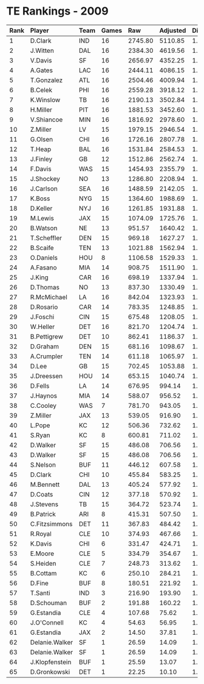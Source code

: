 # TE Rankings - 2009

| Rank | Player         | Team | Games | Raw     | Adjusted | Difficulty | Avg/Game | Typical | Consistency    | Trend    |
| :----| :--------------| :----| :-----| :-------| :--------| :----------| :--------| :-------| :--------------| :--------|
| 1    | D.Clark        | IND  | 16    | 2745.80 | 5110.85  | 1.000      | 319.43   | 371.21  | 11/0/5         | +127.2%  |
| 2    | J.Witten       | DAL  | 16    | 2384.30 | 4619.56  | 1.000      | 288.72   | 271.40  | 8/2/6          | +100.2%  |
| 3    | V.Davis        | SF   | 16    | 2656.97 | 4352.25  | 1.000      | 272.02   | 273.63  | 9/0/7          | +134.4%  |
| 4    | A.Gates        | LAC  | 16    | 2444.11 | 4086.15  | 1.000      | 255.38   | 249.44  | 7/3/6          | +74.4%   |
| 5    | T.Gonzalez     | ATL  | 16    | 2504.46 | 4009.94  | 1.000      | 250.62   | 244.39  | 7/0/9          | +129.3%  |
| 6    | B.Celek        | PHI  | 16    | 2559.28 | 3918.12  | 1.000      | 244.88   | 260.26  | 9/1/6          | +106.0%  |
| 7    | K.Winslow      | TB   | 16    | 2190.13 | 3502.84  | 1.000      | 218.93   | 202.68  | 8/0/8          | +105.7%  |
| 8    | H.Miller       | PIT  | 16    | 1881.53 | 3452.60  | 1.000      | 215.79   | 231.21  | 10/0/6         | +156.6%  |
| 9    | V.Shiancoe     | MIN  | 16    | 1816.92 | 2978.60  | 1.000      | 186.16   | 195.72  | 9/1/6          | +120.4%  |
| 10   | Z.Miller       | LV   | 15    | 1979.15 | 2946.54  | 1.000      | 196.44   | 181.91  | 7/0/8          | +229.6%  |
| 11   | G.Olsen        | CHI  | 16    | 1726.16 | 2807.78  | 1.000      | 175.49   | 194.67  | 9/0/7          | +198.7%  |
| 12   | T.Heap         | BAL  | 16    | 1531.84 | 2584.53  | 1.000      | 161.53   | 172.01  | 9/1/6          | +142.0%  |
| 13   | J.Finley       | GB   | 12    | 1512.86 | 2562.74  | 1.000      | 213.56   | 261.61  | 8/1/3          | +200.4%  |
| 14   | F.Davis        | WAS  | 15    | 1454.93 | 2355.79  | 1.000      | 157.05   | 162.91  | 8/0/7          | +448.8%  |
| 15   | J.Shockey      | NO   | 13    | 1286.80 | 2208.94  | 1.000      | 169.92   | 166.78  | 5/1/7          | INACTIVE |
| 16   | J.Carlson      | SEA  | 16    | 1488.59 | 2142.05  | 1.000      | 133.88   | 123.58  | 6/3/7          | +147.9%  |
| 17   | K.Boss         | NYG  | 15    | 1364.60 | 1988.69  | 1.000      | 132.58   | 124.44  | 8/0/7          | +259.2%  |
| 18   | D.Keller       | NYJ  | 16    | 1261.85 | 1931.88  | 1.000      | 120.74   | 135.68  | 11/0/5         | +266.9%  |
| 19   | M.Lewis        | JAX  | 15    | 1074.09 | 1725.76  | 1.000      | 115.05   | 112.52  | 9/0/6          | +268.8%  |
| 20   | B.Watson       | NE   | 13    | 951.57  | 1640.42  | 1.000      | 126.19   | 107.67  | 5/0/8          | +180.6%  |
| 21   | T.Scheffler    | DEN  | 15    | 969.18  | 1627.27  | 1.000      | 108.48   | 93.99   | 9/0/6          | +332.4%  |
| 22   | B.Scaife       | TEN  | 13    | 1021.88 | 1562.94  | 1.000      | 120.23   | 116.57  | 6/0/7          | +149.8%  |
| 23   | O.Daniels      | HOU  | 8     | 1106.58 | 1529.33  | 1.000      | 191.17   | 239.20  | 6/0/2          | INACTIVE |
| 24   | A.Fasano       | MIA  | 14    | 908.75  | 1511.90  | 1.000      | 107.99   | 109.67  | 9/1/4          | +388.7%  |
| 25   | J.King         | CAR  | 16    | 698.19  | 1337.94  | 1.000      | 83.62    | 74.61   | 7/1/8          | +331.1%  |
| 26   | D.Thomas       | NO   | 13    | 837.30  | 1330.49  | 1.000      | 102.35   | 95.41   | 8/0/5          | +317.1%  |
| 27   | R.McMichael    | LA   | 16    | 842.04  | 1323.93  | 1.000      | 82.75    | 80.80   | 8/1/7          | +101.7%  |
| 28   | D.Rosario      | CAR  | 14    | 783.35  | 1248.85  | 1.000      | 89.20    | 83.89   | 8/0/6          | +377.5%  |
| 29   | J.Foschi       | CIN  | 15    | 675.48  | 1208.05  | 1.000      | 80.54    | 63.85   | 7/0/8          | +330.2%  |
| 30   | W.Heller       | DET  | 16    | 821.70  | 1204.74  | 1.000      | 75.30    | 75.01   | 9/1/6          | +205.5%  |
| 31   | B.Pettigrew    | DET  | 10    | 862.41  | 1186.37  | 1.000      | 118.64   | 110.03  | 6/0/4          | INACTIVE |
| 32   | D.Graham       | DEN  | 15    | 681.16  | 1098.67  | 1.000      | 73.24    | 67.40   | 8/0/7          | +188.8%  |
| 33   | A.Crumpler     | TEN  | 14    | 611.18  | 1065.97  | 1.000      | 76.14    | 47.33   | 5/0/9          | +434.4%  |
| 34   | D.Lee          | GB   | 15    | 702.45  | 1053.88  | 1.000      | 70.26    | 66.46   | 6/2/7          | +149.4%  |
| 35   | J.Dreessen     | HOU  | 14    | 653.15  | 1040.74  | 1.000      | 74.34    | 47.11   | 7/1/6          | +502.7%  |
| 36   | D.Fells        | LA   | 14    | 676.95  | 994.14   | 1.000      | 71.01    | 77.60   | 10/0/4         | +484.3%  |
| 37   | J.Haynos       | MIA  | 14    | 588.07  | 956.52   | 1.000      | 68.32    | 42.98   | 6/0/8          | +500.3%  |
| 38   | C.Cooley       | WAS  | 7     | 781.70  | 943.05   | 1.000      | 134.72   | 136.54  | 3/1/3          | INACTIVE |
| 39   | Z.Miller       | JAX  | 13    | 539.05  | 916.90   | 1.000      | 70.53    | 31.41   | 6/0/7          | +1218.7% |
| 40   | L.Pope         | KC   | 12    | 506.36  | 732.62   | 1.000      | 61.05    | 53.07   | 6/0/6          | +367.4%  |
| 41   | S.Ryan         | KC   | 8     | 600.81  | 711.02   | 1.000      | 88.88    | 87.81   | 6/0/2          | INACTIVE |
| 42   | D.Walker       | SF   | 15    | 486.08  | 706.56   | 1.000      | 47.10    | 45.29   | 9/0/7          | +718.8%  |
| 43   | D.Walker       | SF   | 15    | 486.08  | 706.56   | 1.000      | 47.10    | 45.29   | 9/0/7          | +718.8%  |
| 44   | S.Nelson       | BUF  | 11    | 446.12  | 607.58   | 1.000      | 55.23    | 56.81   | 5/3/3          | +233.1%  |
| 45   | D.Clark        | CHI  | 10    | 455.84  | 583.25   | 1.000      | 58.33    | 57.92   | 7/0/3          | +259.3%  |
| 46   | M.Bennett      | DAL  | 13    | 405.24  | 577.92   | 1.000      | 44.46    | 37.62   | 6/1/6          | +438.5%  |
| 47   | D.Coats        | CIN  | 12    | 377.18  | 570.92   | 1.000      | 47.58    | 55.00   | 8/1/3          | +420.6%  |
| 48   | J.Stevens      | TB   | 15    | 364.72  | 523.74   | 1.000      | 34.92    | 24.41   | 7/2/6          | +480.4%  |
| 49   | B.Patrick      | ARI  | 8     | 415.31  | 507.50   | 1.000      | 63.44    | 71.60   | 5/1/2          | +192.8%  |
| 50   | C.Fitzsimmons  | DET  | 11    | 367.83  | 484.42   | 1.000      | 44.04    | 27.78   | 5/0/6          | INACTIVE |
| 51   | R.Royal        | CLE  | 10    | 374.93  | 467.66   | 1.000      | 46.77    | 27.26   | 6/0/4          | +1004.3% |
| 52   | K.Davis        | CHI  | 6     | 331.47  | 424.71   | 1.000      | 70.79    | 59.05   | 3/0/3          | +2972.0% |
| 53   | E.Moore        | CLE  | 5     | 334.79  | 354.67   | 1.000      | 70.93    | 56.99   | 3/0/2          | N/A      |
| 54   | S.Heiden       | CLE  | 7     | 248.73  | 313.62   | 1.000      | 44.80    | 26.40   | 3/0/4          | INACTIVE |
| 55   | B.Cottam       | KC   | 6     | 250.10  | 284.21   | 1.000      | 47.37    | 40.94   | 3/0/3          | +596.3%  |
| 56   | D.Fine         | BUF  | 8     | 180.51  | 221.92   | 1.000      | 27.74    | 16.61   | 3/0/5          | INACTIVE |
| 57   | T.Santi        | IND  | 3     | 216.90  | 193.90   | 1.000      | 64.63    | 64.63   | 2/0/1          | N/A      |
| 58   | D.Schouman     | BUF  | 2     | 191.88  | 160.22   | 1.000      | 80.11    | 80.11   | 1/0/1          | INACTIVE |
| 59   | G.Estandia     | CLE  | 4     | 107.68  | 75.62    | 1.000      | 18.90    | 18.08   | 3/0/3          | INACTIVE |
| 60   | J.O'Connell    | KC   | 4     | 54.63   | 56.95    | 1.000      | 14.24    | 17.07   | 2/1/1          | N/A      |
| 61   | G.Estandia     | JAX  | 2     | 14.50   | 37.81    | 1.000      | 18.90    | 18.08   | 3/0/3          | INACTIVE |
| 62   | Delanie.Walker | SF   | 1     | 26.59   | 14.09    | 1.000      | 14.09    | 14.09   | None/None/None | None     |
| 63   | Delanie.Walker | SF   | 1     | 26.59   | 14.09    | 1.000      | 14.09    | 14.09   | None/None/None | None     |
| 64   | J.Klopfenstein | BUF  | 1     | 25.59   | 13.07    | 1.000      | 13.07    | 13.07   | 0/1/0          | N/A      |
| 65   | D.Gronkowski   | DET  | 1     | 22.25   | 10.10    | 1.000      | 10.10    | 10.10   | 0/1/0          | INACTIVE |

